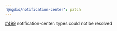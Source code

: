 ```yaml
---
'@mgdis/notification-center': patch
---
```


[#499](https://gitlab.mgdis.fr/core/core-ui/core-ui/-/issues/499) notification-center: types could not be resolved
